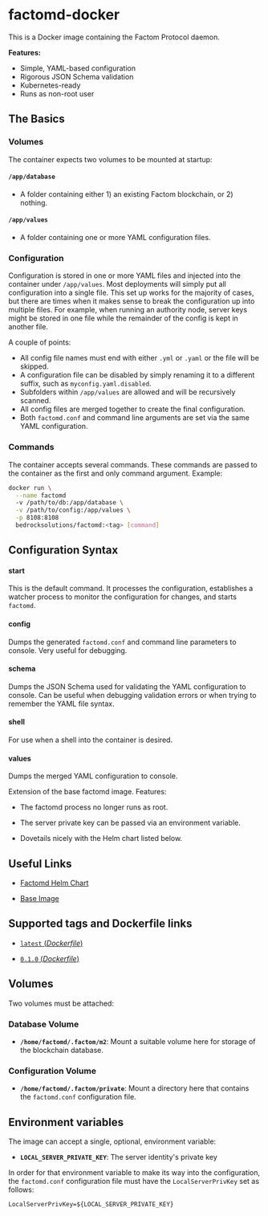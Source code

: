 # factomd-docker

This is a Docker image containing the Factom Protocol daemon.

**Features:**

  * Simple, YAML-based configuration
  * Rigorous JSON Schema validation
  * Kubernetes-ready
  * Runs as non-root user

## The Basics

### Volumes

The container expects two volumes to be mounted at startup:

#### `/app/database`
  * A folder containing either 1) an existing Factom blockchain,
   or 2) nothing.
   
#### `/app/values`
  * A folder containing one or more YAML configuration files.

### Configuration

Configuration is stored in one or more YAML files and injected into the
container under `/app/values`. Most deployments
will simply put all configuration into a single file. This set up works 
for the majority of cases,
but there are times when it makes sense to break the configuration up
into multiple files. For example, when running an authority node, server
keys might be stored in one file while the remainder of the config
is kept in another file.

A couple of points:

  * All config file names must end with either `.yml` or `.yaml` or
  the file will be skipped.
  * A configuration file can be disabled by simply renaming it to a
  different suffix, such as `myconfig.yaml.disabled`.
  * Subfolders within `/app/values` are allowed and will be
  recursively scanned.
  * All config files are merged together to create the final configuration.
  * Both `factomd.conf` and command line arguments are set via the same 
  YAML configuration.
  
### Commands

The container accepts several commands. These commands are passed to the
container as the first and only command argument. Example:
```bash
docker run \
  --name factomd
  -v /path/to/db:/app/database \
  -v /path/to/config:/app/values \
  -p 8108:8108
  bedrocksolutions/factomd:<tag> [command]
```

## Configuration Syntax


#### start

This is the default command. It processes the configuration, establishes
a watcher process to monitor the configuration for changes, and starts
`factomd`.

#### config

Dumps the generated `factomd.conf` and command line parameters to console.
Very useful for debugging.

#### schema

Dumps the JSON Schema used for validating the YAML configuration to
console. Can be useful when debugging validation errors or when trying
to remember the YAML file syntax.

#### shell

For use when a shell into the container is desired.

#### values

Dumps the merged YAML configuration to console.



Extension of the base factomd image. Features: 

  * The factomd process no longer runs as root.
  
  * The server private key can be passed via an environment variable.
  
  * Dovetails nicely with the Helm chart listed below.

## Useful Links

  * [Factomd Helm Chart](https://github.com/BedrockSolutions/helm/tree/master/factomd)
      
  * [Base Image](https://hub.docker.com/r/factominc/factomd)

## Supported tags and Dockerfile links

* [`latest` (*Dockerfile*)](https://github.com/BedrockSolutions/dockerfile/blob/master/factomd/Dockerfile)

* [`0.1.0` (*Dockerfile*)](https://github.com/BedrockSolutions/dockerfile/blob/factomd-0.1.0/factomd/Dockerfile)
  
## Volumes

Two volumes must be attached:

### Database Volume

* **`/home/factomd/.factom/m2`**: Mount a suitable volume here for storage of the blockchain 
database.

### Configuration Volume

* **`/home/factomd/.factom/private`**: Mount a directory here that contains the `factomd.conf`
configuration file.

## Environment variables

The image can accept a single, optional, environment variable:

* **`LOCAL_SERVER_PRIVATE_KEY`**: The server identity's private key 

In order for that environment variable to make its way into the configuration, the `factomd.conf`
configuration file must have the `LocalServerPrivKey` set as follows:
```
LocalServerPrivKey=${LOCAL_SERVER_PRIVATE_KEY}
```
